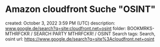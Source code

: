 # Amazon cloudfront Suche "OSINT"

created: October 3, 2022 3:59 PM (UTC)
description: www.google.de/search?q=site:cloudfront.net+osint
folder: BOOKMRKS-MTHRFCKR / SEARCH PARTY MTHRFCKR! / OSINT Search
tags: Search, osint
url: https://www.google.de/search?q=site%3Acloudfront.net+osint